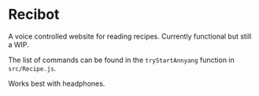 # Recibot

A voice controlled website for reading recipes. Currently functional but still a WIP.

The list of commands can be found in the `tryStartAnnyang` function in `src/Recipe.js`.

Works best with headphones.
